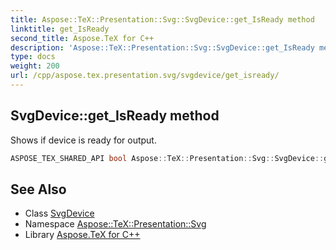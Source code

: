 ```yaml
---
title: Aspose::TeX::Presentation::Svg::SvgDevice::get_IsReady method
linktitle: get_IsReady
second_title: Aspose.TeX for C++
description: 'Aspose::TeX::Presentation::Svg::SvgDevice::get_IsReady method. Shows if device is ready for output in C++.'
type: docs
weight: 200
url: /cpp/aspose.tex.presentation.svg/svgdevice/get_isready/
---
```

## SvgDevice::get_IsReady method


Shows if device is ready for output.

```cpp
ASPOSE_TEX_SHARED_API bool Aspose::TeX::Presentation::Svg::SvgDevice::get_IsReady() override
```




## See Also

* Class [SvgDevice](../)
* Namespace [Aspose::TeX::Presentation::Svg](../../)
* Library [Aspose.TeX for C++](../../../)
